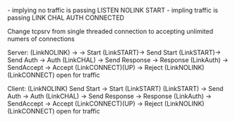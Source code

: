 
<Down> - implying no traffic is passing
    LISTEN
    NOLINK
    START
<Up> - impling traffic is passing
    LINK
    CHAL
    AUTH
    CONNECTED

Change tcpsrv from single threaded connection to accepting unlimited numers of connections

Server: (LinkNOLINK) ->
-> Start (LinkSTART)-> Send Start 
(LinkSTART)-> Send Auth
-> Auth (LinkCHAL) -> Send Response
-> Response (LinkAuth) -> SendAccept
-> Accept (LinkCONNECT)(UP)
-> Reject (LinkNOLINK)
(LinkCONNECT) open for traffic

Client: (LinkNOLINK)
Send Start 
-> Start (LinkSTART)
(LinkSTART) -> Send Auth
-> Auth (LinkCHAL) -> Send Response
-> Response (LinkAuth) -> SendAccept
-> Accept (LinkCONNECT)(UP)
-> Reject (LinkNOLINK)
(LinkCONNECT) open for traffic
